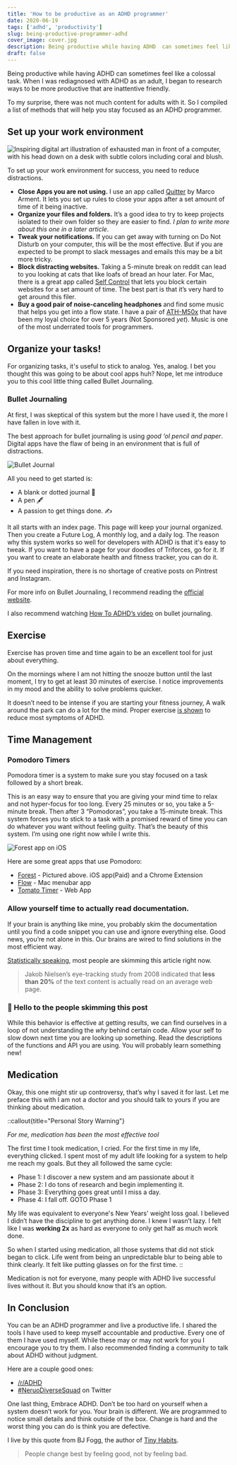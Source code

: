 ```yaml
---
title: 'How to be productive as an ADHD programmer'
date: 2020-06-19
tags: ['adhd', 'productivity']
slug: being-productive-programmer-adhd
cover_image: cover.jpg
description: Being productive while having ADHD  can sometimes feel like a colossal task. So I compiled a list of methods that will help you stay focused as a programmer.
draft: false
---
```


Being productive while having ADHD can sometimes feel like a colossal task. When I was rediagnosed with ADHD as an adult, I began to research ways to be more productive that are inattentive friendly.

To my surprise, there was not much content for adults with it. So I compiled a list of methods that will help you stay focused as an ADHD programmer.

## Set up your work environment

![Inspiring digital art illustration of exhausted man in front of a computer, with his head down on a desk with subtle colors including coral and blush.](/img/articles/exhausted-man-in-front-of-a-computer.png 'Created by Supriya Bhonsle')

To set up your work environment for success, you need to reduce distractions.

- **Close Apps you are not using.** I use an app called [Quitter](https://marco.org/apps) by Marco Arment. It lets you set up rules to close your apps after a set amount of time of it being inactive.
- **Organize your files and folders.** It’s a good idea to try to keep projects isolated to their own folder so they are easier to find. _I plan to write more about this one in a later article_.
- **Tweak your notifications.** If you can get away with turning on Do Not Disturb on your computer, this will be the most effective. But if you are expected to be prompt to slack messages and emails this may be a bit more tricky.
- **Block distracting websites.** Taking a 5-minute break on reddit can lead to you looking at cats that like loafs of bread an hour later. For Mac, there is a great app called [Self Control](https://selfcontrolapp.com/) that lets you block certain websites for a set amount of time. The best part is that it’s very hard to get around this filer.
- **Buy a good pair of noise-canceling headphones** and find some music that helps you get into a flow state. I have a pair of [ATH-M50x](https://www.amazon.com/gp/product/B00HVLUR86/ref=ppx_yo_dt_b_asin_title_o03_s00?ie=UTF8&psc=1) that have been my loyal choice for over 5 years (Not Sponsored _yet_). Music is one of the most underrated tools for programmers.

## Organize your tasks!

For organizing tasks, it's useful to stick to analog. Yes, analog. I bet you thought this was going to be about cool apps huh? Nope, let me introduce you to this cool little thing called Bullet Journaling.

### Bullet Journaling

At first, I was skeptical of this system but the more I have used it, the more I have fallen in love with it.

The best approach for bullet journaling is using _good ‘ol pencil and paper_. Digital apps have the flaw of being in an environment that is full of distractions.

![Bullet Journal](/img/articles/bujo.jpg 'Unsplash photo by Isaac Smith')

All you need to get started is:

- A blank or dotted journal 📓
- A pen 🖋
- A passion to get things done. ✍️

It all starts with an index page. This page will keep your journal organized. Then you create a Future Log, A monthly log, and a daily log. The reason why this system works so well for developers with ADHD is that it's easy to tweak. If you want to have a page for your doodles of Triforces, go for it. If you want to create an elaborate health and fitness tracker, you can do it.

If you need inspiration, there is no shortage of creative posts on Pintrest and Instagram.

For more info on Bullet Journaling, I recommend reading the [official website](https://bulletjournal.com/).

I also recommend watching [How To ADHD’s video](https://www.youtube.com/watch?v=jkZEEQG6IVE) on bullet journaling.

## Exercise

Exercise has proven time and time again to be an excellent tool for just about everything.

On the mornings where I am not hitting the snooze button until the last moment, I try to get at least 30 minutes of exercise. I notice improvements in my mood and the ability to solve problems quicker.

It doesn’t need to be intense if you are starting your fitness journey, A walk around the park can do a lot for the mind. Proper exercise [is shown](https://www.webmd.com/add-adhd/adult-adhd-and-exercise#1) to reduce most symptoms of ADHD.

## Time Management

### Pomodoro Timers

Pomodora timer is a system to make sure you stay focused on a task followed by a short break.

This is an easy way to ensure that you are giving your mind time to relax and not hyper-focus for too long. Every 25 minutes or so, you take a 5-minute break. Then after 3 “Pomodoras”, you take a 15-minute break. This system forces you to stick to a task with a promised reward of time you can do whatever you want without feeling guilty. That’s the beauty of this system. I’m using one right now while I write this.

![Forest app on iOS](/img/articles/forest.jpeg 'I’m going to plant so many trees!')

Here are some great apps that use Pomodoro:

- [Forest](https://www.forestapp.cc/) - Pictured above. iOS app(Paid) and a Chrome Extension
- [‎Flow](https://apps.apple.com/us/app/flow-focus-and-work-timer/id1423210932?mt=12) - Mac menubar app
- [Tomato Timer](https://tomato-timer.com/) - Web App

### Allow yourself time to actually read documentation.

If your brain is anything like mine, you probably skim the documentation until you find a code snippet you can use and ignore everything else. Good news, you’re not alone in this. Our brains are wired to find solutions in the most efficient way.

[Statistically speaking](https://uxmyths.com/post/647473628/myth-people-read-on-the-web), most people are skimming this article right now.

> Jakob Nielsen’s eye-tracking study from 2008 indicated that **less than 20%** of the text content is actually read on an average web page.

### 👋 Hello to the people skimming this post

While this behavior is effective at getting results, we can find ourselves in a loop of not understanding the _why_ behind certain code. Allow your self to slow down next time you are looking up something. Read the descriptions of the functions and API you are using. You will probably learn something new!

## Medication

Okay, this one might stir up controversy, that’s why I saved it for last. Let me preface this with I am not a doctor and you should talk to yours if you are thinking about medication.

::callout{title="Personal Story Warning"}

_For me, medication has been the most effective tool_

The first time I took medication, I cried. For the first time in my life, everything clicked. I spent most of my adult life looking for a system to help me reach my goals. But they all followed the same cycle:

- Phase 1: I discover a new system and am passionate about it
- Phase 2: I do tons of research and begin implementing it.
- Phase 3: Everything goes great until I miss a day.
- Phase 4: I fall off. GOTO Phase 1

My life was equivalent to everyone's New Years' weight loss goal. I believed I didn’t have the discipline to get anything done. I knew I wasn’t lazy. I felt like I was **working 2x** as hard as everyone to only get half as much work done.

So when I started using medication, all those systems that did not stick began to click. Life went from being an unpredictable blur to being able to think clearly. It felt like putting glasses on for the first time.
::

Medication is not for everyone, many people with ADHD live successful lives without it. But you should know that it’s an option.

## In Conclusion

You can be an ADHD programmer and live a productive life. I shared the tools I have used to keep myself accountable and productive. Every one of them I have used myself. While these may or may not work for you I encourage you to try them. I also recommended finding a community to talk about ADHD without judgment.

Here are a couple good ones:

- [/r/ADHD](https://www.reddit.com/r/ADHD/)
- [#NeruoDiverseSquad](https://twitter.com/hashtag/NeurodiverseSquad) on Twitter

One last thing, Embrace ADHD. Don’t be too hard on yourself when a system doesn’t work for you. Your brain is different. We are programmed to notice small details and think outside of the box. Change is hard and the worst thing you can do is think you are defective.

I live by this quote from BJ Fogg, the author of [Tiny Habits](https://www.tinyhabits.com/).

> People change best by feeling good, not by feeling bad.
